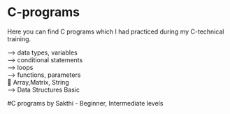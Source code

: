 # C-programs

Here you can find C programs which I had practiced during my C-technical training. 

--> data types, variables </br>
--> conditional statements </br>
--> loops </br>
--> functions, parameters </br>
📌 Array,Matrix, String </br>
--> Data Structures Basic

#C programs by Sakthi - Beginner, Intermediate levels
